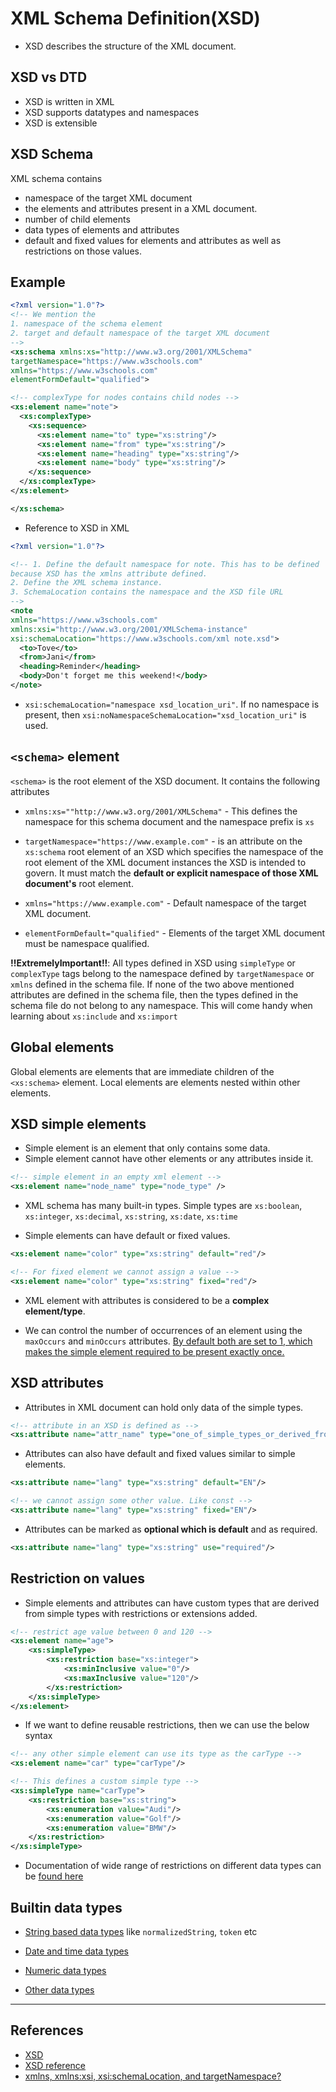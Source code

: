 # XML Schema Definition(XSD)

* XSD describes the structure of the XML document.

## XSD vs DTD

* XSD is written in XML
* XSD supports datatypes and namespaces
* XSD is extensible

## XSD Schema

XML schema contains

* namespace of the target XML document
* the elements and attributes present in a XML document.
* number of child elements
* data types of elements and attributes
* default and fixed values for elements and attributes as well as restrictions on those values.

## Example

```XML
<?xml version="1.0"?>
<!-- We mention the 
1. namespace of the schema element
2. target and default namespace of the target XML document
-->
<xs:schema xmlns:xs="http://www.w3.org/2001/XMLSchema"
targetNamespace="https://www.w3schools.com"
xmlns="https://www.w3schools.com"
elementFormDefault="qualified">

<!-- complexType for nodes contains child nodes -->
<xs:element name="note">
  <xs:complexType>
    <xs:sequence>
      <xs:element name="to" type="xs:string"/>
      <xs:element name="from" type="xs:string"/>
      <xs:element name="heading" type="xs:string"/>
      <xs:element name="body" type="xs:string"/>
    </xs:sequence>
  </xs:complexType>
</xs:element>

</xs:schema>
```

* Reference to XSD in XML

```XML
<?xml version="1.0"?>

<!-- 1. Define the default namespace for note. This has to be defined
because XSD has the xmlns attribute defined. 
2. Define the XML schema instance.
3. SchemaLocation contains the namespace and the XSD file URL
-->
<note
xmlns="https://www.w3schools.com"
xmlns:xsi="http://www.w3.org/2001/XMLSchema-instance"
xsi:schemaLocation="https://www.w3schools.com/xml note.xsd">
  <to>Tove</to>
  <from>Jani</from>
  <heading>Reminder</heading>
  <body>Don't forget me this weekend!</body>
</note>
```

* `xsi:schemaLocation="namespace xsd_location_uri"`. If no namespace is present, then `xsi:noNamespaceSchemaLocation="xsd_location_uri"` is used.

## `<schema>` element

`<schema>` is the root element of the XSD document. It contains the following attributes

* `xmlns:xs=""http://www.w3.org/2001/XMLSchema"` - This defines the namespace for this schema document and the namespace prefix is `xs`

* `targetNamespace="https://www.example.com"` -  is an attribute on the `xs:schema` root element of an XSD which specifies the namespace of the root element of the XML document instances the XSD is intended to govern. It must match the **default or explicit namespace of those XML document's** root element.

* `xmlns="https://www.example.com"` - Default namespace of the target XML document.

* `elementFormDefault="qualified"` - Elements of the target XML document must be namespace qualified.

**!!ExtremelyImportant!!**: All types defined in XSD using `simpleType` or `complexType` tags belong to the namespace defined by `targetNamespace` or `xmlns` defined in the schema file. If none of the two above mentioned attributes are defined in the schema file, then the types defined in the schema file do not belong to any namespace. This will come handy when learning about `xs:include` and `xs:import`

## Global elements

Global elements are elements that are immediate children of the `<xs:schema>` element. Local elements are elements nested within other elements.

## XSD simple elements

* Simple element is an element that only contains some data.
* Simple element cannot have other elements or any attributes inside it.

```XML
<!-- simple element in an empty xml element -->
<xs:element name="node_name" type="node_type" />
```

* XML schema has many built-in types. Simple types are `xs:boolean`, `xs:integer`, `xs:decimal`, `xs:string`, `xs:date`, `xs:time`

* Simple elements can have default or fixed values.

```XML
<xs:element name="color" type="xs:string" default="red"/>

<!-- For fixed element we cannot assign a value -->
<xs:element name="color" type="xs:string" fixed="red"/>
```

* XML element with attributes is considered to be a **complex element/type**.

* We can control the number of occurrences of an element using the `maxOccurs` and `minOccurs` attributes. [By default both are set to 1, which makes the simple element required to be present exactly once.](https://stackoverflow.com/a/33686479/2369053)

## XSD attributes

* Attributes in XML document can hold only data of the simple types.

```XML
<!-- attribute in an XSD is defined as -->
<xs:attribute name="attr_name" type="one_of_simple_types_or_derived_from_simple_type" />
```

* Attributes can also have default and fixed values similar to simple elements.

```XML
<xs:attribute name="lang" type="xs:string" default="EN"/>

<!-- we cannot assign some other value. Like const -->
<xs:attribute name="lang" type="xs:string" fixed="EN"/>
```

* Attributes can be marked as **optional which is default** and as required.

```XML
<xs:attribute name="lang" type="xs:string" use="required"/>
```

## Restriction on values

* Simple elements and attributes can have custom types that are derived from simple types with restrictions or extensions added.

```XML
<!-- restrict age value between 0 and 120 -->
<xs:element name="age">
    <xs:simpleType>
        <xs:restriction base="xs:integer">
            <xs:minInclusive value="0"/>
            <xs:maxInclusive value="120"/>
        </xs:restriction>
    </xs:simpleType>
</xs:element>

```

* If we want to define reusable restrictions, then we can use the below syntax

```XML
<!-- any other simple element can use its type as the carType -->
<xs:element name="car" type="carType"/>

<!-- This defines a custom simple type -->
<xs:simpleType name="carType">
    <xs:restriction base="xs:string">
        <xs:enumeration value="Audi"/>
        <xs:enumeration value="Golf"/>
        <xs:enumeration value="BMW"/>
    </xs:restriction>
</xs:simpleType>
```

* Documentation of wide range of restrictions on different data types can be [found here](https://www.w3schools.com/xml/schema_facets.asp)

## Builtin data types

* [String based data types](https://www.w3schools.com/xml/schema_dtypes_string.asp) like `normalizedString`, `token` etc

* [Date and time data types](https://www.w3schools.com/xml/schema_dtypes_date.asp)

* [Numeric data types](https://www.w3schools.com/xml/schema_dtypes_numeric.asp)

* [Other data types](https://www.w3schools.com/xml/schema_dtypes_misc.asp)

---

## References

* [XSD](https://www.w3schools.com/xml/schema_intro.asp)
* [XSD reference](https://www.w3schools.com/xml/schema_elements_ref.asp)
* [xmlns, xmlns:xsi, xsi:schemaLocation, and targetNamespace?](https://stackoverflow.com/questions/34202967/xmlns-xmlnsxsi-xsischemalocation-and-targetnamespace)
